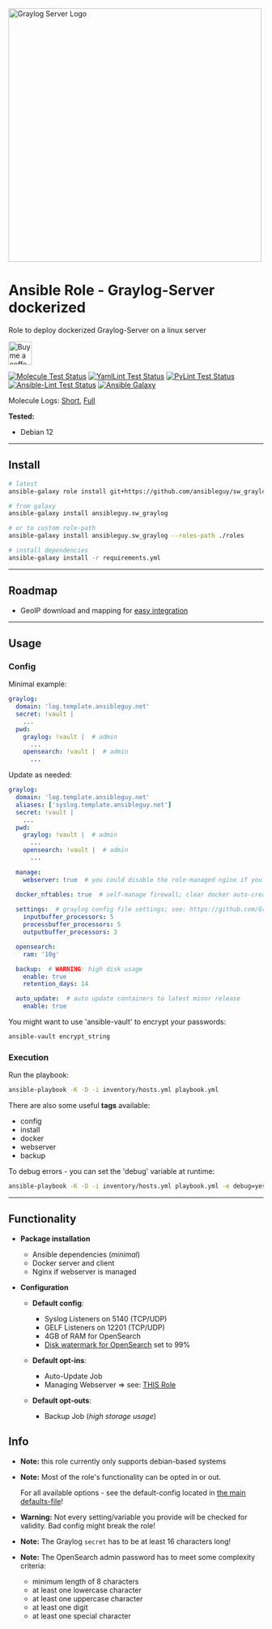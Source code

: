 <a href="https://graylog.org/products/source-available/">
<img src="https://graylog.org/wp-content/uploads/2022/07/GrayLog_Logo_color.png" alt="Graylog Server Logo" width="500"/>
</a>

# Ansible Role - Graylog-Server dockerized

Role to deploy dockerized Graylog-Server on a linux server

<a href='https://ko-fi.com/ansible0guy' target='_blank'><img height='35' style='border:0px;height:46px;' src='https://az743702.vo.msecnd.net/cdn/kofi3.png?v=0' border='0' alt='Buy me a coffee' />

[![Molecule Test Status](https://badges.ansibleguy.net/sw_graylog.molecule.svg)](https://github.com/ansibleguy/_meta_cicd/blob/latest/templates/usr/local/bin/cicd/molecule.sh.j2)
[![YamlLint Test Status](https://badges.ansibleguy.net/sw_graylog.yamllint.svg)](https://github.com/ansibleguy/_meta_cicd/blob/latest/templates/usr/local/bin/cicd/yamllint.sh.j2)
[![PyLint Test Status](https://badges.ansibleguy.net/sw_graylog.pylint.svg)](https://github.com/ansibleguy/_meta_cicd/blob/latest/templates/usr/local/bin/cicd/pylint.sh.j2)
[![Ansible-Lint Test Status](https://badges.ansibleguy.net/sw_graylog.ansiblelint.svg)](https://github.com/ansibleguy/_meta_cicd/blob/latest/templates/usr/local/bin/cicd/ansiblelint.sh.j2)
[![Ansible Galaxy](https://badges.ansibleguy.net/galaxy.badge.svg)](https://galaxy.ansible.com/ui/standalone/roles/ansibleguy/sw_graylog)

Molecule Logs: [Short](https://badges.ansibleguy.net/log/molecule_sw_graylog_test_short.log), [Full](https://badges.ansibleguy.net/log/molecule_sw_graylog_test.log)

**Tested:**
* Debian 12

----

## Install

```bash
# latest
ansible-galaxy role install git+https://github.com/ansibleguy/sw_graylog

# from galaxy
ansible-galaxy install ansibleguy.sw_graylog

# or to custom role-path
ansible-galaxy install ansibleguy.sw_graylog --roles-path ./roles

# install dependencies
ansible-galaxy install -r requirements.yml
```

----

## Roadmap

* GeoIP download and mapping for [easy integration](https://graylog.org/post/how-to-set-up-graylog-geoip-configuration/)

----

## Usage

### Config

Minimal example:

```yaml
graylog:
  domain: 'log.template.ansibleguy.net'
  secret: !vault |
    ...
  pwd:
    graylog: !vault |  # admin
      ...
    opensearch: !vault |  # admin
      ...
```

Update as needed:

```yaml
graylog:
  domain: 'log.template.ansibleguy.net'
  aliases: ['syslog.template.ansibleguy.net']
  secret: !vault |
    ...
  pwd:
    graylog: !vault |  # admin
      ...
    opensearch: !vault |  # admin
      ...  

  manage:
    webserver: true  # you could disable the role-managed nginx if you want to self-manage it

  docker_nftables: true  # self-manage firewall; clear docker auto-created rules
  
  settings:  # graylog config file settings; see: https://github.com/Graylog2/graylog2-server/blob/6.0.0/misc/graylog.conf
    inputbuffer_processors: 5
    processbuffer_processors: 5
    outputbuffer_processors: 3

  opensearch:
    ram: '10g'

  backup:  # WARNING: high disk usage
    enable: true
    retention_days: 14

  auto_update:  # auto update containers to latest minor release
    enable: true
```

You might want to use 'ansible-vault' to encrypt your passwords:
```bash
ansible-vault encrypt_string
```

### Execution

Run the playbook:
```bash
ansible-playbook -K -D -i inventory/hosts.yml playbook.yml
```

There are also some useful **tags** available:
* config
* install
* docker
* webserver
* backup

To debug errors - you can set the 'debug' variable at runtime:
```bash
ansible-playbook -K -D -i inventory/hosts.yml playbook.yml -e debug=yes
```

----

## Functionality

* **Package installation**
  * Ansible dependencies (_minimal_)
  * Docker server and client
  * Nginx if webserver is managed


* **Configuration**

  * **Default config**:
    * Syslog Listeners on 5140 (TCP/UDP)
    * GELF Listeners on 12201 (TCP/UDP)
    * 4GB of RAM for OpenSearch
    * [Disk watermark for OpenSearch](https://opensearch.org/docs/2.2/api-reference/cluster-api/cluster-settings/) set to 99%
 

  * **Default opt-ins**:
    * Auto-Update Job
    * Managing Webserver => see: [THIS Role](https://github.com/ansibleguy/infra_nginx)


  * **Default opt-outs**:
    * Backup Job (*high storage usage*)

## Info

* **Note:** this role currently only supports debian-based systems


* **Note:** Most of the role's functionality can be opted in or out.

  For all available options - see the default-config located in [the main defaults-file](https://github.com/ansibleguy/sw_graylog/blob/latest/defaults/main/1_main.yml)!


* **Warning:** Not every setting/variable you provide will be checked for validity. Bad config might break the role!


* **Note:** The Graylog `secret` has to be at least 16 characters long!


* **Note:** The OpenSearch admin password has to meet some complexity criteria:

  * minimum length of 8 characters
  * at least one lowercase character
  * at least one uppercase character
  * at least one digit
  * at least one special character
